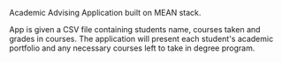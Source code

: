 Academic Advising Application built on MEAN stack.

App is given a CSV file containing students name, courses taken and grades in courses.
The application will present each student's academic portfolio and any necessary courses left to take in degree program.
